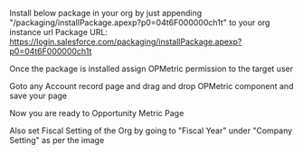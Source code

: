 Install below package in your org by just appending "/packaging/installPackage.apexp?p0=04t6F000000ch1t" to your org instance url Package URL: https://login.salesforce.com/packaging/installPackage.apexp?p0=04t6F000000ch1t

Once the package is installed assign OPMetric permission to the target user

Goto any Account record page and drag and drop OPMetric component and save your page

Now you are ready to Opportunity Metric Page

Also set Fiscal Setting of the Org by going to "Fiscal Year" under "Company Setting" as per the image
